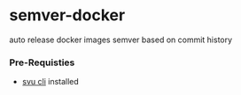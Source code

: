 # semver-docker
auto release docker images semver based on commit history


### Pre-Requisties

- [svu cli]() installed